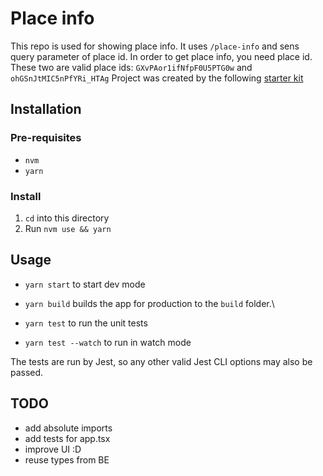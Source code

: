 # Place info

This repo is used for showing place info. It uses `/place-info` and sens query parameter of place id. In order to get place info, you need place id. These two are valid place ids: `GXvPAor1ifNfpF0U5PTG0w` and `ohGSnJtMIC5nPfYRi_HTAg`
Project was created by the following [starter kit](https://create-react-app.dev/)

## Installation

### Pre-requisites

- `nvm`
- `yarn`

### Install

1. `cd` into this directory
2. Run `nvm use && yarn`

## Usage

- `yarn start` to start dev mode

- `yarn build` builds the app for production to the `build` folder.\

- `yarn test` to run the unit tests
- `yarn test --watch` to run in watch mode

The tests are run by Jest, so any other valid Jest CLI options may also be
passed.

## TODO

- add absolute imports
- add tests for app.tsx
- improve UI :D
- reuse types from BE
